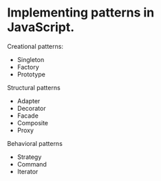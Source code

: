 # Implementing patterns in JavaScript.

Creational patterns:

- Singleton
- Factory
- Prototype

Structural patterns

- Adapter
- Decorator
- Facade
- Composite
- Proxy

Behavioral patterns

- Strategy
- Command
- Iterator
